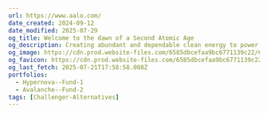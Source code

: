 ```yaml
---
url: https://www.aalo.com/
date_created: 2024-09-12
date_modified: 2025-07-29
og_title: Welcome to the dawn of a Second Atomic Age
og_description: Creating abundant and dependable clean energy to power humanity for generations.
og_image: https://cdn.prod.website-files.com/6585dbcefaa9bc6771139c22/6616f0f548a8453eb39dbddd_640f988cbb946e8bffb0afc8_Aalo-OG.png
og_favicon: https://cdn.prod.website-files.com/6585dbcefaa9bc6771139c22/65d3ebd835709bd14d1f0513_Favicon.png
og_last_fetch: 2025-07-21T17:58:58.008Z
portfolios:
  - Hypernova--Fund-1
  - Avalanche--Fund-2
tags: [Challenger-Alternatives]
---
```

